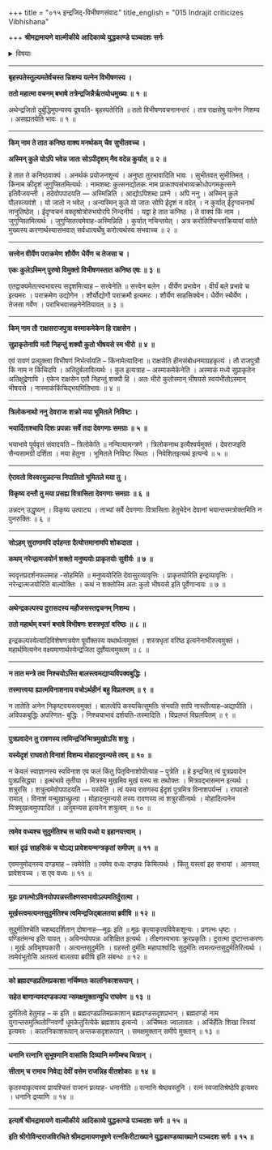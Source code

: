 +++
title = "०१५ इन्द्रजिद्-विभीषणसंवादः"
title_english = "015 Indrajit criticizes Vibhishana"

+++
**श्रीमद्रामायणे** **वाल्मीकीये** **आदिकाव्ये युद्धकाण्डे** **पञ्चदशः** **सर्गः**


<details><summary>विषयाः</summary>

इन्द्रजिता विभीषणभाषणाधिक्षेपेणस्वात्मश्लाघनपूर्वकं कैमुत्येनरामपराजयस्य सुशकत्वोक्तिः ॥ १ ॥ विभीषणेन तद्गर्हणपूर्वकं रामायसोपायनंसीताप्रत्यर्पणेन तत्प्रसादसंपादनचोदना ॥ २ ॥

</details>


****

**बृहस्पतेस्तुल्यमतेर्वचस्त न्निशम्य यत्नेन विभीषणस्य ।**

**ततो महात्मा वचनम् बभाषे तत्रेन्द्रजिन्नैर्ऋतयोधमुख्यः ॥** **१** **॥**

अथेन्द्रजितो दुर्बुद्धिमुपन्यस्य दूषयति- बृहस्पतेरिति ॥ ततो विभीषणवचनानन्तरं । तत्र राक्षसेषु यत्नेन निशम्य । असह्यतयेति भावः ॥ १ ॥

****

**किम् नाम ते तात कनिष्ठ वाक्य मनर्थकम्** **चैव** **सुभीतवच्च ।**

**अस्मिन् कुले योऽपि भवेन्न जातः सोऽपीदृशम् नैव वदेन्न कुर्यात् ॥** **२** **॥**

हे तात ते कनिष्ठवाक्यं । अनर्थकं प्रयोजनशून्यं । अनुष्ठा तुरभावादिति भावः । सुभीतवत् सुभीतिमत् । किंनाम कीदृशं जुगुप्सितमित्यर्थः । नामशब्दः कुत्सनद्योतकः नाम प्राकाश्यसंभाव्यक्रोधोपगमकुत्सने इतिवैजयन्ती । तदेवोपपादयति — अस्मिन्निति । आद्योऽपिशब्दः प्रश्ने । अपि ननु । अस्मिन् कुले पौलस्त्यवंशे । यो जातो न भवेत् । अन्यस्मिन् कुले यो जातः सोपि ईदृशं न वदेत् । न कुर्यात् ईदृग्वचनार्थं नानुतिष्ठेत् । ईदृग्वचनं वक्तृश्रोत्रोरुभयोरपि निन्दनीयं । यद्वा हे तात कनिष्ठ । ते वाक्यं किं नाम । जुगुप्सितमित्यर्थः । जुगुप्सितत्वमेवाह-अस्मिन्निति । कुर्यात् नचिन्तयेत् । अत्र करोतिश्चिन्ताक्रियायां वर्तते मुख्यस्य करणार्थस्यासंभवात् सर्वधात्वर्थेषु करोत्यर्थस्य संभवाच्च ॥ २ ॥

****

**सत्त्वेन वीर्येण पराक्रमेण** **शौर्येण** **धैर्येण** **च तेजसा च ।**

**एकः कुलेऽस्मिन् पुरुषो विमुक्तो विभीषणस्तात** **कनिष्ठ एषः ॥** **३** **॥**

एतद्वाक्यमेतत्स्वभावस्य सदृशमित्याह – सत्त्वेनेति ॥ सत्त्वेन बलेन । वीर्येण प्रभावेन । वीर्यं बले प्रभावे च इत्यमरः । पराक्रमेण उद्योगेन । शौर्योद्योगौ पराक्रमौ इत्यमरः । शौर्येण साहसिक्येन। धैर्येण स्थैर्येण । तेजसा गर्वेण । पराभिभवासहनेनेतियावत् ॥ ३ ॥

****

**किम् नाम तौ** **राक्षसराजपुत्रा वस्माकमेकेन हि राक्षसेन ।**

**सुप्राकृतेनापि** **मतौ** **निहन्तुं** **शक्यौ कुतो भीषयसे स्म भीरो ॥** **४** **॥**

एवं रावणं प्रत्युक्त्वा विभीषणं निर्भर्त्सयति – किंनामेत्यादिना ॥ राक्षसेति हीनसंबोधनमाग्रहकृत्यं । तौ राजपुत्रौ किं नाम न किंचिदपि । अतिदुर्बलावित्यर्थः । कुत इत्यत्राह – अस्माकमेकेनेति । अस्माकं मध्ये सुप्राकृतेन अतिक्षुद्रेणापि । एकेन राक्षसेन एतौ निहन्तुं शक्यौ हि । अतः भीरो कुतोस्मान् भीषयसे स्वयंभीतोऽस्मान् भीषयसे । नास्माकंकिंचिद्भयमितिभावः ॥ ४ ॥

****

**त्रिलोकनाथो ननु** **देवराजः शक्रो** **मया भूमितले** **निविष्टः ।**

**भयार्दिताश्चापि दिशः प्रपन्नाः सर्वे तदा देवगणाः समग्राः ॥** **५** **॥**

भयाभावे पूर्ववृत्तं संवादयति – त्रिलोकेति ॥ नन्वित्यामन्त्रणे । त्रिलोकनाथ इत्यैश्वर्यमुक्तं । देवराजइति सैन्यसामग्री दर्शिता । मया हेतुना । भूमितले निविष्टः स्थितः । निवेशितइत्यर्थ इत्यन्ये ॥ ५ ॥

****

**ऐरावतो विस्वरमुन्नदन्स निपातितो भूमितले मया तु ।**

**विकृष्य दन्तौ तु मया प्रसह्य वित्रासिता देवगणाः समग्राः ॥** **६** **॥**

उन्नदन् उद्धृष्यन् । विकृष्य उत्पाट्य । ताभ्यां सर्वे देवगणाः वित्रासिताः हेतुभेदेन देवानां भयान्तरमत्रोक्तमिति न पुनरुक्तिः ॥ ६ ॥

****

**सोऽहम् सुराणामपि दर्पहन्ता दैत्योत्तमानामपि शोकदाता** **।**

**कथम् नरेन्द्रत्मजयोर्न शक्तो मनुष्ययोः प्राकृतयोः सुवीर्यः ॥** **७** **॥**

स्ववृत्तप्रदर्शनफलमाह -सोहमिति ॥ मनुष्ययोरिति देवासुरव्यावृत्तिः । प्राकृतयोरिति इन्द्रव्यावृत्तिः । नरेन्द्रात्मजयोरिति बाल्योक्तिः । कथं न शक्तोस्मि अतः कुतो भीषयसे इति पूर्वेणान्वयः ॥ ७ ॥

****

**अथेन्द्रकल्पस्य दुरासदस्य महौजसस्तद्वचनम् निशम्य ।**

**ततो महार्थम् वचनं** **बभाषे विभीषणः शस्त्रभृतां** **वरिष्ठः ॥** **८** **॥**

इन्द्रकल्पस्येत्यादिविशेषणत्रयेण पूर्वोक्तस्य यथार्थत्वमुक्तं । शस्त्रभृतां वरिष्ठ इत्यनेनाभीरुत्वमुक्तं । महार्थमित्यनेन वक्ष्यमाणार्थस्येन्द्रजिता दुर्ज्ञेयत्वमुक्तम् ॥ ८ ॥

****

**न तात मन्त्रे तव निश्चयोऽस्ति बालस्त्वमद्याप्यविपक्वबुद्धिः ।**

**तस्मात्त्वया** **ह्यात्मविनाशनाय वचोऽर्थहीनं** **बहु विप्रलप्तम् ॥** **९** **॥**

न तातेति अनेन निकृष्टवयस्त्वमुक्तं । बालत्वेपि कस्यचित्सुमतिः संभवति सापि नास्तीत्याह–अद्यापीति । अविपकबुद्धिः अपरिणत- बुद्धिः । निश्चयाभावं दर्शयति-तस्मादिति । विप्रलप्तं विप्रलपितम् ॥ ९ ॥

****

**पुत्रप्रवादेन तु रावणस्य त्वमिन्द्रजिन्मित्रमुखोऽसि शत्रुः ।**

**यस्येदृशं** **राघवतो विनाशं** **विशम्य मोहादनुवन्यसे त्वम् ॥** **१०** **॥**

न केवलं स्वाज्ञानस्य स्वविनाश एव फलं किंतु पितृविनाशोपीत्याह – पुत्रेति ॥ हे इन्द्रजित् त्वं पुत्रप्रवादेन पुत्रप्रसिद्ध्या । इत्थंभावे तृतीया । मित्रस्य मुखमिव मुखं यस्य सः तथोक्तः । मित्रवद्भासमान इत्यर्थः । शत्रुरसि । शत्रुत्वमेवोपपादयति — यस्येति । त्वं यस्य रावणस्य ईदृशं पुत्रमित्र विनाशपर्यन्तं । राघवतो रामात् । विनाशं मन्मुखाच्छ्रुत्वा । मोहादनुमन्यसे तस्य रावणस्य त्वं शत्रुरसीत्यर्थः । मोहादित्यनेन मित्रमुखत्वमुपपादितं । अनुमन्यस इत्यनेन शत्रुत्वम् ॥ १० ॥

****

**त्वमेव वध्यश्च सुदुर्मतिश्च स चापि वध्यो य** **इहानयत्त्वाम् ।**

**बालं** **दृढं** **साहसिकं** **च योऽद्य प्रावेशयन्मन्त्रकृतां** **समीपम् ॥** **११** **॥**

एवमनुमोदनस्य दण्डमाह – त्वमेवेति ॥ त्वमेव वध्यः दण्ड्यः किमित्यर्थः । किंतु यस्त्वां इह सभायां । आनयत् प्रावेशयच्च । स एव वध्यः ॥ ११ ॥

****

**मूढः** **प्रगल्भोऽविनयोपपन्नस्तीक्ष्णस्वभावोऽल्पमतिर्दुरात्मा ।**

**मूर्खस्त्वमत्यन्तसुदुर्मतिश्च त्वमिन्द्रजिद्बालतया ब्रवीषि ॥** **१२** **॥**

सुदुर्मतिश्चेति चशब्ददर्शितान् दोषानाह—मूढः इति ॥ मूढः कृत्याकृत्यविवेकशून्यः । प्रगल्भः धृष्टः । पण्डितंमन्य इति यावत् । अविनयोपपन्नः अशिक्षित इत्यर्थः । तीक्ष्णस्वभावः क्रूरप्रकृतिः। दुरात्मा दुष्टान्तःकरणः । मूर्खः अविमृश्यकारी । अत्यन्तसुदुर्मतिः । ग्रहस्तो दुर्मतिः महापार्श्वादिः सुदुर्मतिः त्वमत्यन्तसुदुर्मतिरित्यर्थः । त्वमेवंभूतोसि अतस्त्वं बालतया ब्रवीषि इति संबन्धः ॥ १२ ॥

****

**को ब्रह्मदण्डप्रतिमप्रकाशा नर्चिष्मतः कालनिकाशरूपान् ।**

**सहेत बाणान्यमदण्डकल्पा न्समक्षमुक्तान्युधि राघवेण ॥** **१३** **॥**

दुर्मतित्वे हेतुमाह – क इति ॥ ब्रह्मदण्डप्रतिमप्रकाशान् ब्रह्मदण्डसदृशप्रभान् । ब्रह्मदण्डो नाम युगान्तसमुत्थितोग्निवर्णो धूमकेतुरित्येके ब्रह्मशाप इत्यन्ये । अर्चिष्मतः ज्वालावतः । अर्चिर्हेतिः शिखा स्त्रियां इत्यमरः । कालनिकाशरूपान् अन्तकसदृशरूपान् । समक्षमुक्तान् समीपे मुक्तान् ॥ १३ ॥

****

**धनानि रत्नानि सुभूषणानि वासांसि** **दिव्यानि मणीम्श्च चित्रान् ।**

**सीताम् च रामाय निवेद्य देवीं** **वसेम राजन्निह वीतशोकाः ॥** **१४** **॥**

कृतस्याकृत्यस्य प्रायश्चित्तं राजानं प्रत्याह- धनानीति ॥ रत्नानि श्रेष्ठवस्तूनि । रत्नं स्वजातिश्रेष्ठेपि इत्यमरः । धनानि द्रव्याणि ॥ १४ ॥

****

**इत्यार्षे श्रीमद्रामायणे** **वाल्मीकीये** **आदिकाव्ये युद्धकाण्डे** **पञ्चदशः** **सर्गः ॥** **१५** **॥**

**इति श्रीगोविन्दराजविरचिते श्रीमद्रामायणभूषणे रत्नकिरीटाख्याने युद्धकाण्डव्याख्याने पञ्चदशः सर्गः ॥ १५ ॥**

